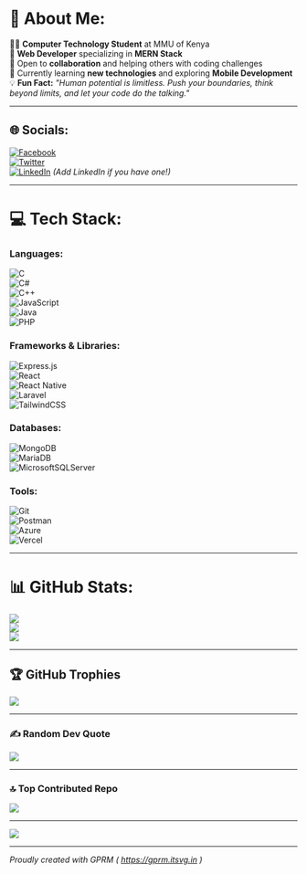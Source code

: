 # 💫 About Me:
👨‍💻 **Computer Technology Student** at MMU of Kenya  
🚀 **Web Developer** specializing in **MERN Stack**  
🤝 Open to **collaboration** and helping others with coding challenges  
🌱 Currently learning **new technologies** and exploring **Mobile Development**  
💡 **Fun Fact:** *"Human potential is limitless. Push your boundaries, think beyond limits, and let your code do the talking."*

---

## 🌐 Socials:
[![Facebook](https://img.shields.io/badge/Facebook-%231877F2.svg?logo=Facebook&logoColor=white)](https://facebook.com/Keith-Kibet-Tuitoek)  
[![Twitter](https://img.shields.io/badge/Twitter-%231DA1F2.svg?logo=Twitter&logoColor=white)](https://twitter.com/@keith_tuitoek)  
[![LinkedIn](https://img.shields.io/badge/LinkedIn-%230077B5.svg?logo=LinkedIn&logoColor=white)](https://linkedin.com/in/yourprofile) *(Add LinkedIn if you have one!)*  

---

# 💻 Tech Stack:
### Languages:
![C](https://img.shields.io/badge/c-%2300599C.svg?style=for-the-badge&logo=c&logoColor=white)  
![C#](https://img.shields.io/badge/c%23-%23239120.svg?style=for-the-badge&logo=c-sharp&logoColor=white)  
![C++](https://img.shields.io/badge/c++-%2300599C.svg?style=for-the-badge&logo=c%2B%2B&logoColor=white)  
![JavaScript](https://img.shields.io/badge/javascript-%23323330.svg?style=for-the-badge&logo=javascript&logoColor=%23F7DF1E)  
![Java](https://img.shields.io/badge/java-%23ED8B00.svg?style=for-the-badge&logo=openjdk&logoColor=white)  
![PHP](https://img.shields.io/badge/php-%23777BB4.svg?style=for-the-badge&logo=php&logoColor=white)  

### Frameworks & Libraries:
![Express.js](https://img.shields.io/badge/express.js-%23404d59.svg?style=for-the-badge&logo=express&logoColor=%2361DAFB)  
![React](https://img.shields.io/badge/react-%2320232a.svg?style=for-the-badge&logo=react&logoColor=%2361DAFB)  
![React Native](https://img.shields.io/badge/react_native-%2320232a.svg?style=for-the-badge&logo=react&logoColor=%2361DAFB)  
![Laravel](https://img.shields.io/badge/laravel-%23FF2D20.svg?style=for-the-badge&logo=laravel&logoColor=white)  
![TailwindCSS](https://img.shields.io/badge/tailwindcss-%2338B2AC.svg?style=for-the-badge&logo=tailwind-css&logoColor=white)  

### Databases:
![MongoDB](https://img.shields.io/badge/MongoDB-%234ea94b.svg?style=for-the-badge&logo=mongodb&logoColor=white)  
![MariaDB](https://img.shields.io/badge/MariaDB-003545?style=for-the-badge&logo=mariadb&logoColor=white)  
![MicrosoftSQLServer](https://img.shields.io/badge/Microsoft%20SQL%20Server-CC2927?style=for-the-badge&logo=microsoft%20sql%20server&logoColor=white)  

### Tools:
![Git](https://img.shields.io/badge/Git-fc6d26?style=for-the-badge&logo=git&logoColor=white)  
![Postman](https://img.shields.io/badge/Postman-FF6C37?style=for-the-badge&logo=postman&logoColor=white)  
![Azure](https://img.shields.io/badge/azure-%230072C6.svg?style=for-the-badge&logo=microsoftazure&logoColor=white)  
![Vercel](https://img.shields.io/badge/vercel-%23000000.svg?style=for-the-badge&logo=vercel&logoColor=white)  

---

# 📊 GitHub Stats:
![](https://github-readme-stats.vercel.app/api?username=Keith-Kibet&theme=dark&hide_border=false&include_all_commits=true&count_private=true)  
![](https://github-readme-streak-stats.herokuapp.com/?user=Keith-Kibet&theme=dark&hide_border=false)  
![](https://github-readme-stats.vercel.app/api/top-langs/?username=Keith-Kibet&theme=dark&hide_border=false&include_all_commits=true&count_private=true&layout=compact)  

---

## 🏆 GitHub Trophies
![](https://github-profile-trophy.vercel.app/?username=Keith-Kibet&theme=radical&no-frame=false&no-bg=false&margin-w=4)  

---

### ✍️ Random Dev Quote
![](https://quotes-github-readme.vercel.app/api?type=vetical&theme=tokyonight)  

---

### 🔝 Top Contributed Repo
![](https://github-contributor-stats.vercel.app/api?username=Keith-Kibet&limit=5&theme=radical&combine_all_yearly_contributions=true)  

---

[![](https://visitcount.itsvg.in/api?id=Keith-Kibet&icon=1&color=3)](https://visitcount.itsvg.in)  

---

*Proudly created with GPRM ( https://gprm.itsvg.in )*
